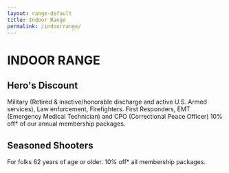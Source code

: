 ```yaml
---
layout: range-default
title: Indoor Range
permalink: /indoorrange/
---
```


# INDOOR RANGE

## Hero's Discount
Military (Retired & inactive/honorable discharge and active U.S. Armed services), Law enforcement, Firefighters. First Responders, EMT (Emergency Medical Technician) and CPO
(Correctional Peace Officer) 10% off* of our annual membership packages. 
         
## Seasoned Shooters
For folks 62 years of age or older. 10% off* all membership packages.